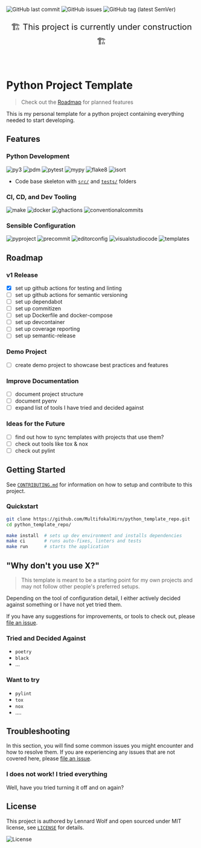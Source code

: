 ![GitHub last commit](https://img.shields.io/github/last-commit/MultifokalHirn/python_template_repo)
![GitHub issues](https://img.shields.io/github/issues/MultifokalHirn/python_template_repo)
![GitHub tag (latest SemVer)](https://img.shields.io/github/v/tag/MultifokalHirn/python_template_repo)

<div align="center">
<p style="font-size:22px">  🏗️ This project is currently under construction 🏗️ </p>
<br>
</div>

<!-- omit in toc -->

# Python Project Template
> Check out the [Roadmap](#roadmap) for planned features

This is my personal template for a python project containing everything needed to start developing.


## Features

<!-- ![constr](https://img.shields.io/badge/🏗️-under%20construction-FFD43B) -->


### Python Development

![py3](https://img.shields.io/badge/-python>=3.8-3776AB?logo=python&logoColor=FFFFFF&style=flat-square)
![pdm](https://img.shields.io/badge/depedency_manager-pdm-blueviolet?logoColor=FFFFFF&style=flat-square)
![pytest](https://img.shields.io/badge/testing-pytest-0A9EDC?logo=pytest&logoColor=FFFFFF&style=flat-square)
![mypy](https://img.shields.io/badge/typechecker-mypy-blue?&style=flat-square)
![flake8](https://img.shields.io/badge/linter-flake8-006400?&style=flat-square)
![isort](https://img.shields.io/badge/autofix-isort-yellow?&style=flat-square)
<!-- ![isort](https://img.shields.io/badge/isort-blue?&style=flat-square) -->

<!-- ![mypy](https://img.shields.io/badge/mypy-checked-blue?&style=flat-square)
[![mypy](https://www.mypy-lang.org/static/mypy_badge.svg)](https://mypy-lang.org/) -->

<!-- - `pdm` for dependency management
- packages for:
  - linting and static analysis with `flake8` and `mypy`
  - auto-fixing with `autopep8` and `isort`
  - `pytest` for testing -->
- Code base skeleton with [`src/`](./src/) and [`tests/`](./tests/) folders

### CI, CD, and Dev Tooling

![make](https://img.shields.io/badge/Makefile-FFFFFF?logo=gnu&logoColor=A42E2B&style=flat-square)
![docker](https://img.shields.io/badge/-Docker-FFFFFF?logo=docker&style=flat-square)
![ghactions](https://img.shields.io/badge/Github_Actions-FFFFFF?logo=githubactions&style=flat-square)
![conventionalcommits](https://img.shields.io/badge/Conventional%20Commits-FFFFFF?logo=conventionalcommits&style=flat-square)
<!-- [![pre-commit](https://img.shields.io/badge/pre--commit-enabled-brightgreen?logo=pre-commit&logoColor=white&style=flat-square)](https://github.com/pre-commit/pre-commit&style=flat-square) -->
<!-- [![conventional-commits](https://img.shields.io/badge/Conventional%20Commits-1.0.0-yellow.svg&style=flat-square)](https://conventionalcommits.org&style=flat-square) -->

### Sensible Configuration

![pyproject](https://img.shields.io/badge/pyproject.toml-000000?logo=python&style=flat-square)
![precommit](https://img.shields.io/badge/.pre--commit--config.yaml-000000?logo=precommit&style=flat-square)
![editorconfig](https://img.shields.io/badge/-.editorconfig-000000?logo=editorconfig&style=flat-square)
![visualstudiocode](https://img.shields.io/badge/-.vscode/-000000?logo=visualstudiocode&logoColor=007ACC&style=flat-square)
![templates](https://img.shields.io/badge/Templates-000000?logo=github&logoColor=FFFFFF&style=flat-square)


<!-- - [`Makefile`](./Makefile) for easy setup, testing, linting, etc.
- docker-compose for easy setup of dev environment
- Configuration for
  - python packages in [`pyproject.toml`](./pyproject.toml) and [`setup.cfg`](./setup.cfg)
  - VSCode in [`.vscode/`](./.vscode)
  - `pre-commit` hooks in [`.pre-commit-config.yaml`](./.pre-commit-config.yaml)
  - [`pyenv`](./.python-version)
- Templates for [Issues](./.github/ISSUE_TEMPLATE.md) and [PRs](./.github/PULL_REQUEST_TEMPLATE.md) on GitHub
- and more... -->




<!-- [![semantic-release](https://img.shields.io/badge/%20%20%F0%9F%93%A6%F0%9F%9A%80-semantic--release-e10079.svg)](https://github.com/semantic-release/semantic-release) -->

<!-- - GitHub Actions for
  - linting & testing -->
  <!-- - `semantic-release` for automated versioning and changelog generation -->
<!-- - `commitizen` for version control and changelog generation -->

<!-- omit in toc
## Table of Contents
 -->

## Roadmap

### v1 Release

- [x] set up github actions for testing and linting
- [ ] set up github actions for semantic versioning
- [ ] set up dependabot
- [ ] set up commitizen
- [ ] set up Dockerfile and docker-compose
- [ ] set up devcontainer
- [ ] set up coverage reporting
- [ ] set up semantic-release

### Demo Project

- [ ] create demo project to showcase best practices and features

### Improve Documentation

- [ ] document project structure
- [ ] document pyenv
- [ ] expand list of tools I have tried and decided against

### Ideas for the Future

- [ ] find out how to sync templates with projects that use them?
- [ ] check out tools like tox & nox
- [ ] check out pylint

## Getting Started

See [`CONTRIBUTING.md`](./CONTRIBUTING.md) for information on how to setup and contribute to this project.

### Quickstart

``` bash
git clone https://github.com/MultifokalHirn/python_template_repo.git
cd python_template_repo/

make install  # sets up dev environment and installs dependencies
make ci       # runs auto-fixes, linters and tests
make run      # starts the application
```

## "Why don't you use X?"

> This template is meant to be a starting point for my own projects and may not follow other people's preferred setups.

Depending on the tool of configuration detail, I either actively decided against something or I have not yet tried them.

If you have any suggestions for improvements, or tools to check out, please [file an issue](https://github.com/MultifokalHirn/python_template_repo/issues).

### Tried and Decided Against

- `poetry`
- `black`
- ...

### Want to try

- `pylint`
- `tox`
- `nox`
- ....

## Troubleshooting

In this section, you will find some common issues you might encounter and how to resolve them. If you are experiencing any issues that are not covered here, please [file an issue](https://github.com/MultifokalHirn/python_template_repo/issues).

### I does not work! I tried everything

Well, have you tried turning it off and on again?

## License

This project is authored by Lennard Wolf and open sourced under MIT license, see [`LICENSE`](./LICENSE) for details.

<!-- <div align="center"> -->

![License](https://img.shields.io/github/license/MultifokalHirn/python_template_repo)
<!-- </div> -->
